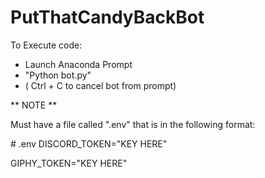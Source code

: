 # PutThatCandyBackBot

To Execute code:

* Launch Anaconda Prompt
* "Python bot.py"
* ( Ctrl + C to cancel bot from prompt)

** NOTE ** 

Must have a file called ".env" that is in the following format:

\# .env
DISCORD_TOKEN="KEY HERE"

GIPHY_TOKEN="KEY HERE"
